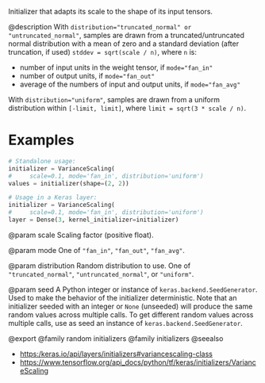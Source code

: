 Initializer that adapts its scale to the shape of its input tensors.

@description
With `distribution="truncated_normal" or "untruncated_normal"`, samples are
drawn from a truncated/untruncated normal distribution with a mean of zero
and a standard deviation (after truncation, if used) `stddev = sqrt(scale /
n)`, where `n` is:

- number of input units in the weight tensor, if `mode="fan_in"`
- number of output units, if `mode="fan_out"`
- average of the numbers of input and output units, if `mode="fan_avg"`

With `distribution="uniform"`, samples are drawn from a uniform distribution
within `[-limit, limit]`, where `limit = sqrt(3 * scale / n)`.

# Examples
```python
# Standalone usage:
initializer = VarianceScaling(
#     scale=0.1, mode='fan_in', distribution='uniform')
values = initializer(shape=(2, 2))
```

```python
# Usage in a Keras layer:
initializer = VarianceScaling(
#     scale=0.1, mode='fan_in', distribution='uniform')
layer = Dense(3, kernel_initializer=initializer)
```

@param scale
Scaling factor (positive float).

@param mode
One of `"fan_in"`, `"fan_out"`, `"fan_avg"`.

@param distribution
Random distribution to use.
One of `"truncated_normal"`, `"untruncated_normal"`, or `"uniform"`.

@param seed
A Python integer or instance of
`keras.backend.SeedGenerator`.
Used to make the behavior of the initializer
deterministic. Note that an initializer seeded with an integer
or `None` (unseeded) will produce the same random values
across multiple calls. To get different random values
across multiple calls, use as seed an instance
of `keras.backend.SeedGenerator`.

@export
@family random initializers
@family initializers
@seealso
+ <https:/keras.io/api/layers/initializers#variancescaling-class>
+ <https://www.tensorflow.org/api_docs/python/tf/keras/initializers/VarianceScaling>

